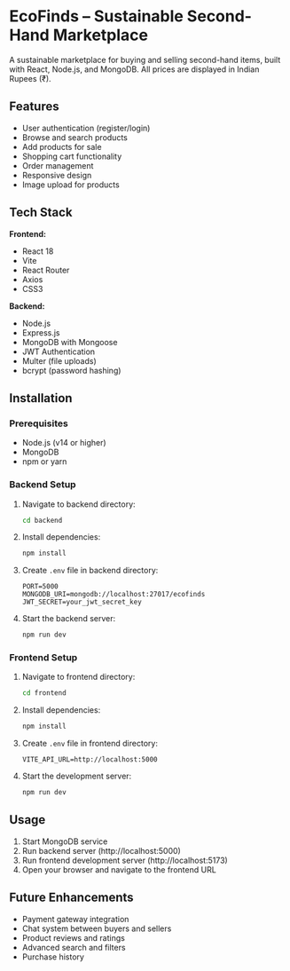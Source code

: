 # EcoFinds – Sustainable Second-Hand Marketplace

A sustainable marketplace for buying and selling second-hand items, built with React, Node.js, and MongoDB. All prices are displayed in Indian Rupees (₹).

## Features

- User authentication (register/login)
- Browse and search products
- Add products for sale
- Shopping cart functionality
- Order management
- Responsive design
- Image upload for products

## Tech Stack

**Frontend:**
- React 18
- Vite
- React Router
- Axios
- CSS3

**Backend:**
- Node.js
- Express.js
- MongoDB with Mongoose
- JWT Authentication
- Multer (file uploads)
- bcrypt (password hashing)

## Installation

### Prerequisites
- Node.js (v14 or higher)
- MongoDB
- npm or yarn

### Backend Setup
1. Navigate to backend directory:
   ```bash
   cd backend
   ```

2. Install dependencies:
   ```bash
   npm install
   ```

3. Create `.env` file in backend directory:
   ```
   PORT=5000
   MONGODB_URI=mongodb://localhost:27017/ecofinds
   JWT_SECRET=your_jwt_secret_key
   ```

4. Start the backend server:
   ```bash
   npm run dev
   ```

### Frontend Setup
1. Navigate to frontend directory:
   ```bash
   cd frontend
   ```

2. Install dependencies:
   ```bash
   npm install
   ```

3. Create `.env` file in frontend directory:
   ```
   VITE_API_URL=http://localhost:5000
   ```

4. Start the development server:
   ```bash
   npm run dev
   ```

## Usage

1. Start MongoDB service
2. Run backend server (http://localhost:5000)
3. Run frontend development server (http://localhost:5173)
4. Open your browser and navigate to the frontend URL

## Future Enhancements

- Payment gateway integration
- Chat system between buyers and sellers
- Product reviews and ratings
- Advanced search and filters
- Purchase history
